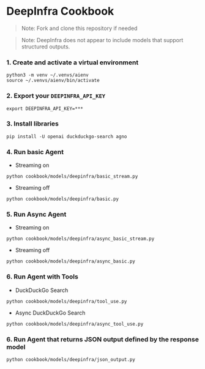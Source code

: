 # DeepInfra Cookbook

> Note: Fork and clone this repository if needed

> Note: DeepInfra does not appear to include models that support structured outputs.

### 1. Create and activate a virtual environment

```shell
python3 -m venv ~/.venvs/aienv
source ~/.venvs/aienv/bin/activate
```

### 2. Export your `DEEPINFRA_API_KEY`

```shell
export DEEPINFRA_API_KEY=***
```

### 3. Install libraries

```shell
pip install -U openai duckduckgo-search agno
```

### 4. Run basic Agent

- Streaming on

```shell
python cookbook/models/deepinfra/basic_stream.py
```

- Streaming off

```shell
python cookbook/models/deepinfra/basic.py
```

### 5. Run Async Agent

- Streaming on

```shell
python cookbook/models/deepinfra/async_basic_stream.py
```

- Streaming off

```shell
python cookbook/models/deepinfra/async_basic.py
```

### 6. Run Agent with Tools

- DuckDuckGo Search

```shell
python cookbook/models/deepinfra/tool_use.py
```

- Async DuckDuckGo Search

```shell
python cookbook/models/deepinfra/async_tool_use.py
```

### 6. Run Agent that returns JSON output defined by the response model

```shell
python cookbook/models/deepinfra/json_output.py
```
